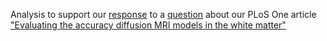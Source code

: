 Analysis to support our 
[response]() to a 
[question](http://journals.plos.org/plosone/article/comment?id=info%3Adoi%2F10.1371%2Fannotation%2Fdc564667-fa22-4d34-8ff1-09f851c47771) 
about our PLoS One article 
["Evaluating the accuracy diffusion MRI models in the white matter"](http://journals.plos.org/plosone/article?id=10.1371/journal.pone.0123272)
